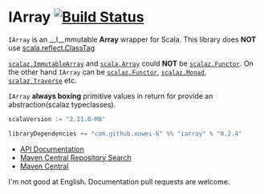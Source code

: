 # IArray [![Build Status](https://secure.travis-ci.org/xuwei-k/iarray.png?branch=master)](http://travis-ci.org/xuwei-k/iarray)

`IArray` is an __I__mmutable __Array__ wrapper for Scala. This library does __NOT__ use [scala.reflect.ClassTag](https://github.com/scala/scala/blob/v2.11.0-M8/src/library/scala/reflect/ClassTag.scala)

[`scalaz.ImmutableArray`](https://github.com/scalaz/scalaz/blob/scalaz-seven/core/src/main/scala/scalaz/ImmutableArray.scala) and [`scala.Array`](https://github.com/scala/scala/blob/v2.11.0-M8/src/library/scala/Array.scala) could __NOT__ be [`scalaz.Functor`](https://github.com/scalaz/scalaz/blob/scalaz-seven/core/src/main/scala/scalaz/Functor.scala).
On the other hand `IArray` can be [`scalaz.Functor`](https://github.com/scalaz/scalaz/blob/scalaz-seven/core/src/main/scala/scalaz/Functor.scala), [`scalaz.Monad`](https://github.com/scalaz/scalaz/blob/scalaz-seven/core/src/main/scala/scalaz/Monad.scala), [`scalaz.Traverse`](https://github.com/scalaz/scalaz/blob/scalaz-seven/core/src/main/scala/scalaz/Traverse.scala) etc.

`IArray` __always boxing__ primitive values in return for provide an abstraction(scalaz typeclasses).

```scala
scalaVersion := "2.11.0-M8"

libraryDependencies += "com.github.xuwei-k" %% "iarray" % "0.2.4"
```


- [API Documentation](https://oss.sonatype.org/service/local/repositories/releases/archive/com/github/xuwei-k/iarray_2.11.0-M8/0.2.4/iarray_2.11.0-M8-0.2.4-javadoc.jar/!/index.html#iarray.IArray)
- [Maven Central Repository Search](http://search.maven.org/#search%7Cga%7C1%7Cg%3A%22com.github.xuwei-k%22)
- [Maven Central](http://repo1.maven.org/maven2/com/github/xuwei-k/)



I'm not good at English. Documentation pull requests are welcome.
